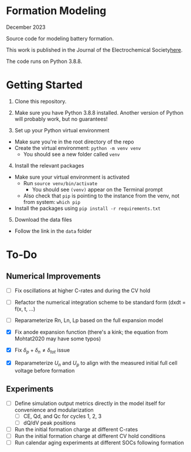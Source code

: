 # Formation Modeling

December 2023

Source code for modeling battery formation.

This work is published in the Journal of the Electrochemical Society[here](https://iopscience.iop.org/article/10.1149/1945-7111/aceffe).

The code runs on Python 3.8.8.

# Getting Started

1. Clone this repository.

2. Make sure you have Python 3.8.8 installed. Another version of Python will probably work, but no guarantees!

3. Set up your Python virtual environment
  - Make sure you're in the root directory of the repo
  - Create the virtual environment: `python -m venv venv`
    - You should see a new folder called `venv`

4. Install the relevant packages
  - Make sure your virtual environment is activated
    - Run `source venv/bin/activate`
      - You should see `(venv)` appear on the Terminal prompt
    - Also check that `pip` is pointing to the instance from the venv, not from system:
      `which pip`
  - Install the packages using `pip install -r requirements.txt`


5. Download the data files
  - Follow the link in the `data` folder


# To-Do

## Numerical Improvements

- [ ] Fix oscillations at higher C-rates and during the CV hold
- [ ] Refactor the numerical integration scheme to be standard form (dxdt =
    f(x, t, ...)
- [ ] Reparameterize Rn, Ln, Lp based on the full expansion model
- [x] Fix anode expansion function (there's a kink; the equation from Mohtat2020 may have some typos)
- [x] Fix $\delta_p + \delta_n \neq \delta_{tot}$ issue
- [x] Reparameterize $U_n$ and $U_p$ to align with the measured initial full cell voltage before formation


## Experiments
- [ ] Define simulation output metrics directly in the model itself for
    convenience and modularization
    - [ ] CE, Qd, and Qc for cycles 1, 2, 3
    - [ ] dQ/dV peak positions
- [ ] Run the initial formation charge at different C-rates
- [ ] Run the initial formation charge at different CV hold conditions
- [ ] Run calendar aging experiments at different SOCs following formation
